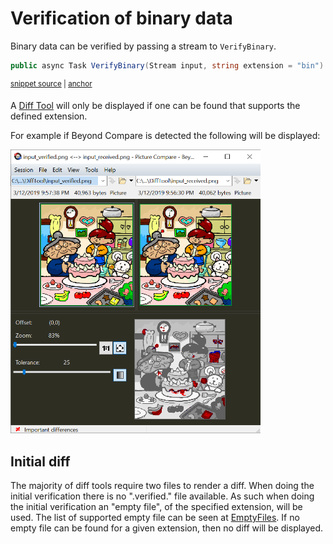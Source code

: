 <!--
GENERATED FILE - DO NOT EDIT
This file was generated by [MarkdownSnippets](https://github.com/SimonCropp/MarkdownSnippets).
Source File: /docs/mdsource/binary.source.md
To change this file edit the source file and then run MarkdownSnippets.
-->

# Verification of binary data

Binary data can be verified by passing a stream to `VerifyBinary`.

<!-- snippet: VerifyBinary -->
<a id='snippet-verifybinary'/></a>
```cs
public async Task VerifyBinary(Stream input, string extension = "bin")
```
<sup><a href='/src/Verify.Xunit/VerifyBase_Stream.cs#L12-L14' title='File snippet `verifybinary` was extracted from'>snippet source</a> | <a href='#snippet-verifybinary' title='Navigate to start of snippet `verifybinary`'>anchor</a></sup>
<!-- endsnippet -->

A [Diff Tool](diff-tool.md) will only be displayed if one can be found that supports the defined extension.

For example if Beyond Compare is detected the following will be displayed:

<img src="image-diff-result.png" alt="Image Diff" width="400">


## Initial diff

The majority of diff tools require two files to render a diff. When doing the initial verification there is no ".verified." file available. As such when doing the initial verification an "empty file", of the specified extension, will be used. The list of supported empty file can be seen at [EmptyFiles](/src/Verify.Xunit/EmptyFiles). If no empty file can be found for a given extension, then no diff will be displayed.
